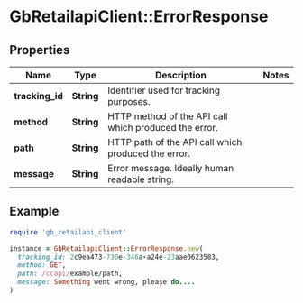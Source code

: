 # GbRetailapiClient::ErrorResponse

## Properties

| Name | Type | Description | Notes |
| ---- | ---- | ----------- | ----- |
| **tracking_id** | **String** | Identifier used for tracking purposes. |  |
| **method** | **String** | HTTP method of the API call which produced the error. |  |
| **path** | **String** | HTTP path of the API call which produced the error. |  |
| **message** | **String** | Error message. Ideally human readable string. |  |

## Example

```ruby
require 'gb_retailapi_client'

instance = GbRetailapiClient::ErrorResponse.new(
  tracking_id: 2c9ea473-730e-346a-a24e-23aae0623583,
  method: GET,
  path: /ccapi/example/path,
  message: Something went wrong, please do....
)
```

